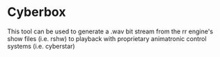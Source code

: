 # Cyberbox
 This tool can be used to generate a .wav bit stream from the rr engine's show files (i.e. rshw) to playback with proprietary animatronic control systems (i.e. cyberstar) 

